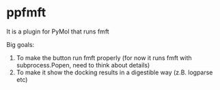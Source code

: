 # ppfmft
It is a plugin for PyMol that runs fmft

Big goals:
1. To make the button run fmft properly (for now it runs fmft with subprocess.Popen, need to think about details)
2. To make it show the docking results in a digestible way (z.B. logparse etc)
